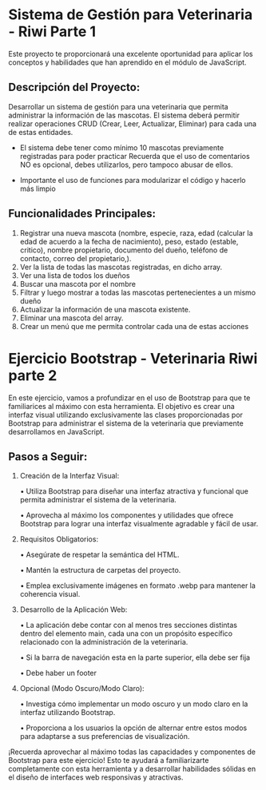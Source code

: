 # Sistema de Gestión para Veterinaria - Riwi Parte 1

Este proyecto te proporcionará una excelente oportunidad para aplicar los conceptos y habilidades
que han aprendido en el módulo de JavaScript.

## Descripción del Proyecto:

Desarrollar un sistema de gestión para una veterinaria que permita administrar la información de
las mascotas. El sistema deberá permitir realizar operaciones CRUD (Crear, Leer, Actualizar,
Eliminar) para cada una de estas entidades.

- El sistema debe tener como mínimo 10 mascotas previamente registradas para poder practicar
Recuerda que el uso de comentarios NO es opcional, debes utilizarlos, pero tampoco abusar de
ellos.

- Importante el uso de funciones para modularizar el código y hacerlo más limpio

## Funcionalidades Principales:

1. Registrar una nueva mascota (nombre, especie, raza, edad (calcular la edad de acuerdo a la
fecha de nacimiento), peso, estado (estable, critico), nombre propietario, documento del
dueño, teléfono de contacto, correo del propietario,).
2. Ver la lista de todas las mascotas registradas, en dicho array.
3. Ver una lista de todos los dueños
4. Buscar una mascota por el nombre
5. Filtrar y luego mostrar a todas las mascotas pertenecientes a un mismo dueño
6. Actualizar la información de una mascota existente.
7. Eliminar una mascota del array.
8. Crear un menú que me permita controlar cada una de estas acciones

# Ejercicio Bootstrap - Veterinaria Riwi parte 2

En este ejercicio, vamos a profundizar en el uso de Bootstrap para que te familiarices al máximo
con esta herramienta. El objetivo es crear una interfaz visual utilizando exclusivamente las clases
proporcionadas por Bootstrap para administrar el sistema de la veterinaria que previamente
desarrollamos en JavaScript.
## Pasos a Seguir:

1. Creación de la Interfaz Visual:

    • Utiliza Bootstrap para diseñar una interfaz atractiva y funcional que permita
    administrar el sistema de la veterinaria.

    • Aprovecha al máximo los componentes y utilidades que ofrece Bootstrap para
    lograr una interfaz visualmente agradable y fácil de usar.

2. Requisitos Obligatorios:

    • Asegúrate de respetar la semántica del HTML.
    
    • Mantén la estructura de carpetas del proyecto.
    
    • Emplea exclusivamente imágenes en formato .webp para mantener la coherencia
    visual.

3. Desarrollo de la Aplicación Web:

    • La aplicación debe contar con al menos tres secciones distintas dentro del elemento main, cada una con un propósito específico relacionado con la administración de la veterinaria.

    • Si la barra de navegación esta en la parte superior, ella debe ser fija

    • Debe haber un footer

4. Opcional (Modo Oscuro/Modo Claro):

    • Investiga cómo implementar un modo oscuro y un modo claro en la interfaz
    utilizando Bootstrap.

    • Proporciona a los usuarios la opción de alternar entre estos modos para adaptarse
    a sus preferencias de visualización.

¡Recuerda aprovechar al máximo todas las capacidades y componentes de Bootstrap para este
ejercicio! Esto te ayudará a familiarizarte completamente con esta herramienta y a desarrollar
habilidades sólidas en el diseño de interfaces web responsivas y atractivas.